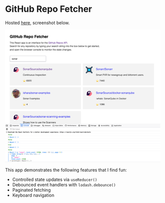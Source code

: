 # GitHub Repo Fetcher

Hosted [here](https://xari.github.io/sonar-interview-react-app/), screenshot below.

![Screenshot of the app](./screenshot.png)

This app demonstrates the following features that I find fun:

- Controlled state updates via `useReducer()`
- Debounced event handlers with `lodash.debounce()`
- Paginated fetching
- Keyboard navigation
